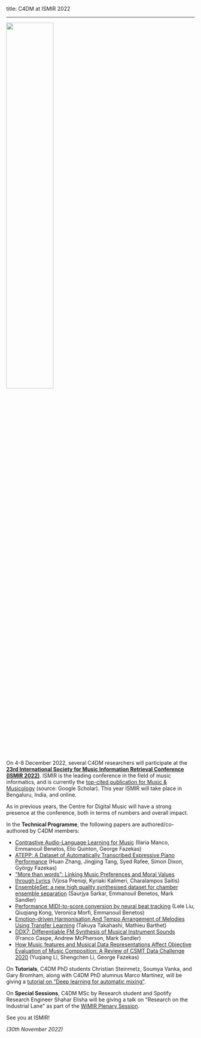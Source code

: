 title: C4DM at ISMIR 2022

-------------------

<p><img src="/news/images/ismir2022logo.png" width="50%" /></p>

On 4-8 December 2022, several C4DM researchers will participate at the <b>[23rd International Society for Music Information Retrieval Conference (ISMIR 2022)](https://ismir2022.ismir.net/)</b>. ISMIR is the leading conference in the field of music informatics, and is currently the [top-cited publication for Music & Musicology](https://scholar.google.com/citations?view_op=top_venues&hl=en&vq=hum_musicmusicology) (source: Google Scholar). This year ISMIR will take place in Bengaluru, India, and online.

As in previous years, the Centre for Digital Music will have a strong presence at the conference, both in terms of numbers and overall impact.

In the <b>Technical Programme</b>, the following papers are authored/co-authored by C4DM members:

* [Contrastive Audio-Language Learning for Music](https://ismir2022program.ismir.net/static/final_papers/275.pdf) (Ilaria Manco, Emmanouil Benetos, Elio Quinton, George Fazekas)
* [ATEPP: A Dataset of Automatically Transcribed Expressive Piano Performance](https://ismir2022program.ismir.net/static/final_papers/70.pdf) (Huan Zhang, Jingjing Tang, Syed Rafee, Simon Dixon, György Fazekas)
* ["More than words": Linking Music Preferences and Moral Values through Lyrics](https://ismir2022program.ismir.net/static/final_papers/281.pdf) (Vjosa Preniqi, Kyriaki Kalimeri, Charalampos Saitis)
* [EnsembleSet: a new high quality synthesised dataset for chamber ensemble separation](https://ismir2022program.ismir.net/static/final_papers/277.pdf) (Saurjya Sarkar, Emmanouil Benetos, Mark Sandler)
* [Performance MIDI-to-score conversion by neural beat tracking](https://ismir2022program.ismir.net/static/final_papers/335.pdf) (Lele Liu, Qiuqiang Kong, Veronica Morfi, Emmanouil Benetos)
* [Emotion-driven Harmonisation And Tempo Arrangement of Melodies Using Transfer Learning](https://ismir2022program.ismir.net/static/final_papers/80.pdf) (Takuya Takahashi, Mathieu Barthet)
* [DDX7: Differentiable FM Synthesis of Musical Instrument Sounds](https://ismir2022program.ismir.net/static/final_papers/248.pdf) (Franco Caspe, Andrew McPherson, Mark Sandler)
* [How Music features and Musical Data Representations Affect Objective Evaluation of Music Composition: A Review of CSMT Data Challenge 2020](https://ismir2022program.ismir.net/static/final_papers/90.pdf) (Yuqiang Li, Shengchen Li, George Fazekas)


On <b>Tutorials</b>, C4DM PhD students Christian Steinmetz, Soumya Vanka, and Gary Bromham, along with C4DM PhD alumnus Marco Martínez, will be giving a [tutorial on "Deep learning for automatic mixing"](https://ismir2022.ismir.net/program/tutorials/).

On <b>Special Sessions</b>, C4DM MSc by Research student and Spotify Research Engineer Shahar Elisha will be giving a talk on "Research on the Industrial Lane" as part of the [WiMIR Plenary Session](https://ismir2022.ismir.net/program/special/).

See you at ISMIR!

<i>(30th November 2022)</i> 
